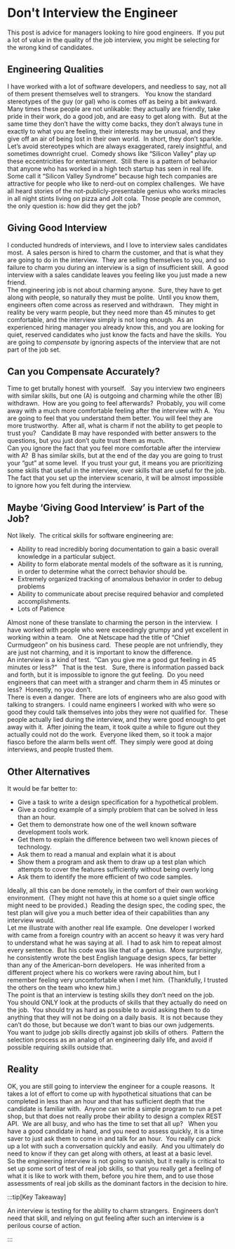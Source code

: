#  Don't Interview the Engineer

This post is advice for managers looking to hire good engineers.  If you put a lot of value in the quality of the job interview, you might be selecting for the wrong kind of candidates.

## Engineering Qualities

I have worked with a lot of software developers, and needless to say, not all of them present themselves well to strangers.   You know the standard stereotypes of the guy (or gal) who is comes off as being a bit awkward.  Many times these people are not unlikable: they actually are friendly, take pride in their work, do a good job, and are easy to get along with.  But at the same time they don’t have the witty come backs, they don’t always tune in exactly to what you are feeling, their interests may be unusual, and they give off an air of being lost in their own world.  In short, they don’t sparkle.  
Let’s avoid stereotypes which are always exaggerated, rarely insightful, and sometimes downright cruel.  Comedy shows like “Silicon Valley” play up these eccentricities for entertainment.  Still there is a pattern of behavior that anyone who has worked in a high tech startup has seen in real life.  Some call it “Silicon Valley Syndrome” because high tech companies are attractive for people who like to nerd-out on complex challenges.  We have all heard stories of the not-publicly-presentable genius who works miracles in all night stints living on pizza and Jolt cola.  Those people are common, the only question is: how did they get the job?

## Giving Good Interview

I conducted hundreds of interviews, and I love to interview sales candidates most.  A sales person is hired to charm the customer, and that is what they are going to do in the interview.  They are selling themselves to you, and so failure to charm you during an interview is a sign of insufficient skill.  A good interview with a sales candidate leaves you feeling like you just made a new friend.  
The engineering job is not about charming anyone.  Sure, they have to get along with people, so naturally they must be polite.  Until you know them, engineers often come across as reserved and withdrawn.   They might in reality be very warm people, but they need more than 45 minutes to get comfortable, and the interview simply is not long enough.  As an experienced hiring manager you already know this, and you are looking for quiet, reserved candidates who just know the facts and have the skills.  You are going to _compensate_ by ignoring aspects of the interview that are not part of the job set.

## Can you Compensate Accurately?

Time to get brutally honest with yourself.   Say you interview two engineers with similar skills, but one (A) is outgoing and charming while the other (B) withdrawn.  How are you going to feel afterwards?  Probably, you will come away with a much more comfortable feeling after the interview with A.  You are going to feel that you understand them better. You will feel they are more trustworthy.  After all, what is charm if not the ability to get people to trust you?   Candidate B may have responded with better answers to the questions, but you just don’t quite trust them as much.  
Can you ignore the fact that you feel more comfortable after the interview with A?  B has similar skills, but at the end of the day you are going to trust your “gut” at some level.  If you trust your gut, it means you are prioritizing some skills that useful in the interview, over skills that are useful for the job.  The fact that you set up the interview scenario, it will be almost impossible to ignore how you felt during the interview.

## Maybe ‘Giving Good Interview’ is Part of the Job?

Not likely.  The critical skills for software engineering are:

*   Ability to read incredibly boring documentation to gain a basic overall knowledge in a particular subject.
*   Ability to form elaborate mental models of the software as it is running, in order to determine what the correct behavior should be.
*   Extremely organized tracking of anomalous behavior in order to debug problems
*   Ability to communicate about precise required behavior and completed accomplishments.
*   Lots of Patience

Almost none of these translate to charming the person in the interview.  I have worked with people who were exceedingly grumpy and yet excellent in working within a team.   One at Netscape had the title of “Chief Curmudgeon” on his business card.  These people are not unfriendly, they are just not charming, and it is important to know the difference.  
An interview is a kind of test.  “Can you give me a good gut feeling in 45 minutes or less?”   That is the test.   Sure, there is information passed back and forth, but it is impossible to ignore the gut feeling.  Do you need engineers that can meet with a stranger and charm them in 45 minutes or less?  Honestly, no you don’t.  
There is even a danger.  There are lots of engineers who are also good with talking to strangers.  I could name engineers I worked with who were so good they could talk themselves into jobs they were not qualified for.  These people actually lied during the interview, and they were good enough to get away with it.  After joining the team, it took quite a while to figure out they actually could not do the work.  Everyone liked them, so it took a major fiasco before the alarm bells went off.  They simply were good at doing interviews, and people trusted them.

## Other Alternatives

It would be far better to:

*   Give a task to write a design specification for a hypothetical problem.
*   Give a coding example of a simply problem that can be solved in less than an hour.
*   Get them to demonstrate how one of the well known software development tools work.
*   Get them to explain the difference between two well known pieces of technology.
*   Ask them to read a manual and explain what it is about
*   Show them a program and ask them to draw up a test plan which attempts to cover the features sufficiently without being overly long
*   Ask them to identify the more efficient of two code samples.

Ideally, all this can be done remotely, in the comfort of their own working environment.  (They might not have this at home so a quiet single office might need to be provided.)  Reading the design spec, the coding spec, the test plan will give you a much better idea of their capabilities than any interview would.  
Let me illustrate with another real life example.  One developer I worked with came from a foreign country with an accent so heavy it was very hard to understand what he was saying at all.  I had to ask him to repeat almost every sentence.  But his code was like that of a genius.  More surprisingly, he consistently wrote the best English language design specs, far better than any of the American-born developers.  He was inherited from a different project where his co workers were raving about him, but I remember feeling very uncomfortable when I met him.  (Thankfully, I trusted the others on the team who knew him.)  
The point is that an interview is testing skills they don’t need on the job.  You should ONLY look at the products of skills that they actually do need on the job.  You should try as hard as possible to avoid asking them to do anything that they will not be doing on a daily basis.  It is not because they can’t do those, but because we don’t want to bias our own judgements.  You want to judge job skills directly against job skills of others.  Pattern the selection process as an analog of an engineering daily life, and avoid if possible requiring skills outside that.

## Reality

OK, you are still going to interview the engineer for a couple reasons.  It takes a lot of effort to come up with hypothetical situations that can be completed in less than an hour and that has sufficient depth that the candidate is familiar with.  Anyone can write a simple program to run a pet shop, but that does not really probe their ability to design a complex REST API.  We are all busy, and who has the time to set that all up?   When you have a good candidate in hand, and you need to assess quickly, it is a time saver to just ask them to come in and talk for an hour.  You really can pick up a lot with such a conversation quickly and easily.  And you ultimately do need to know if they can get along with others, at least at a basic level.  
So the engineering interview is not going to vanish, but it really is critical to set up some sort of test of real job skills, so that you really get a feeling of what it is like to work with them, before you hire them, and to use those assessments of real job skills as the dominant factors in the decision to hire.

:::tip[Key Takeaway]

An interview is testing for the ability to charm strangers.  Engineers don’t need that skill, and relying on gut feeling after such an interview is a perilous course of action.

:::